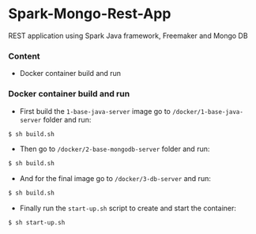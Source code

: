 # Spark-Mongo-Rest-App
REST application using Spark Java framework, Freemaker and Mongo DB

### Content
  - Docker container build and run

### Docker container build and run

* First build the `1-base-java-server` image
go to `/docker/1-base-java-server` folder and run:
```sh
$ sh build.sh
```
* Then go to `/docker/2-base-mongodb-server` folder and run:
```sh
$ sh build.sh
```
* And for the final image go to `/docker/3-db-server` and run:
```sh
$ sh build.sh
```
* Finally run the `start-up.sh` script to create and start the container:
```sh
$ sh start-up.sh
```


